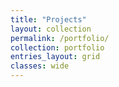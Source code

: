```yaml
---
title: "Projects"
layout: collection
permalink: /portfolio/
collection: portfolio
entries_layout: grid
classes: wide
---
```


